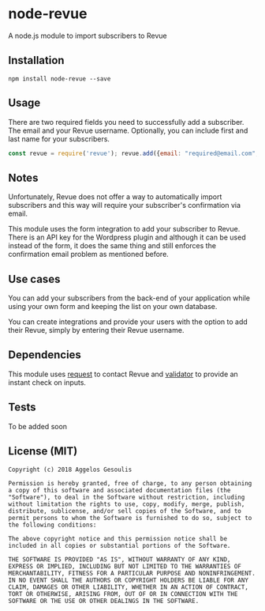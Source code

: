 # node-revue

A node.js module to import subscribers to Revue

## Installation

`npm install node-revue --save`

## Usage

There are two required fields you need to successfully add a subscriber. The email and your Revue username. Optionally, you can include first and last name for your subscribers.

```javascript
const revue = require('revue'); revue.add({email: "required@email.com", first_name: "John", last_name: "Doe"},"myusername",function(err,success){ // Handle both cases })
```

## Notes

Unfortunately, Revue does not offer a way to automatically import subscribers and this way will require your subscriber's confirmation via email.

This module uses the form integration to add your subscriber to Revue. There is an API key for the Wordpress plugin and although it can be used instead of the form, it does the same thing and still enforces the confirmation email problem as mentioned before.

## Use cases

You can add your subscribers from the back-end of your application while using your own form and keeping the list on your own database.

You can create integrations and provide your users with the option to add their Revue, simply by entering their Revue username.

## Dependencies

This module uses [request](https://github.com/request/request) to contact Revue and [validator](https://github.com/chriso/validator.js/) to provide an instant check on inputs.

## Tests

To be added soon

## License (MIT)

```
Copyright (c) 2018 Aggelos Gesoulis

Permission is hereby granted, free of charge, to any person obtaining a copy of this software and associated documentation files (the "Software"), to deal in the Software without restriction, including without limitation the rights to use, copy, modify, merge, publish, distribute, sublicense, and/or sell copies of the Software, and to permit persons to whom the Software is furnished to do so, subject to the following conditions:

The above copyright notice and this permission notice shall be included in all copies or substantial portions of the Software.

THE SOFTWARE IS PROVIDED "AS IS", WITHOUT WARRANTY OF ANY KIND, EXPRESS OR IMPLIED, INCLUDING BUT NOT LIMITED TO THE WARRANTIES OF MERCHANTABILITY, FITNESS FOR A PARTICULAR PURPOSE AND NONINFRINGEMENT. IN NO EVENT SHALL THE AUTHORS OR COPYRIGHT HOLDERS BE LIABLE FOR ANY CLAIM, DAMAGES OR OTHER LIABILITY, WHETHER IN AN ACTION OF CONTRACT, TORT OR OTHERWISE, ARISING FROM, OUT OF OR IN CONNECTION WITH THE SOFTWARE OR THE USE OR OTHER DEALINGS IN THE SOFTWARE.

```
